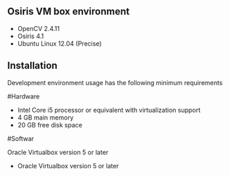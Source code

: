 ## Osiris VM box environment

<ul>
<li>OpenCV 2.4.11</li>
<li>Osiris 4.1</li>
<li>Ubuntu Linux 12.04 (Precise)</li>
</ul>

## Installation
Development environment usage has the following minimum requirements

#Hardware

<ul>
<li>Intel Core i5 processor or equivalent with virtualization support</li>
<li>4 GB main memory</li>
<li>20 GB free disk space</li>
</ul>

#Softwar

Oracle Virtualbox version 5 or later

<ul><li>Oracle Virtualbox version 5 or later</li></ul>
